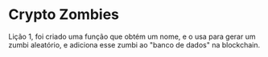 # Crypto Zombies
Lição 1, foi criado uma função que obtém um nome, e o usa para gerar um zumbi aleatório, e adiciona esse zumbi ao "banco de dados" na blockchain.